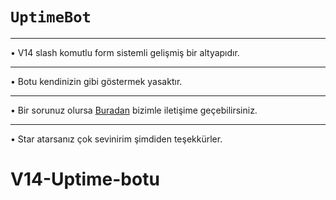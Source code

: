 # ```UptimeBot```
___
• V14 slash komutlu form sistemli gelişmiş bir altyapıdır.
___ 
• Botu kendinizin gibi göstermek yasaktır. 
___
• Bir sorunuz olursa [Buradan](https://discord.com/users/873182701061021696) bizimle iletişime geçebilirsiniz.
___
• Star atarsanız çok sevinirim şimdiden teşekkürler.
# V14-Uptime-botu

